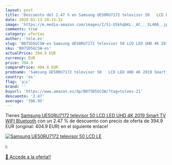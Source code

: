 ```yaml
---
layout: post
title: 'Descuento del 2.47 % en Samsung UE50RU7172 televisor 50   LCD LE'
date: 2020-02-13 20:15:32
image: 'https://m.media-amazon.com/images/I/51-USkhqbKL._AC_._SL400_.jpg'
comments: true
category: ofertas
author: 'tole.es'
slug: 'B07SD5GCSW-es Samsung UE50RU7172 televisor 50 LCD LED UHD 4K 2019 Smart...'
sku: 'B07SD5GCSW-es'
actualPrice: 394.9 EUR
currency: EUR
price: 394.9
comparePrice: 404.9 EUR
prodname: 'Samsung UE50RU7172 televisor 50   LCD LED UHD 4K 2019 Smart TV WIFI Bluetooth'
country: 'es'
flag: '🇪🇸'
brand: ''
buyurl: 'https://www.amazon.es/dp/B07SD5GCSW/?tag=tolees-21'
descuento: '2.47'
average: '396.95'
---
```


Tienes [Samsung UE50RU7172 televisor 50   LCD LED UHD 4K 2019 Smart TV WIFI Bluetooth](https://www.amazon.es/dp/B07SD5GCSW/?tag=tolees-21) con un 2.47 % de descuento con precio de oferta de 394.9 EUR (original: 404.9 EUR) en el siguiente enlace!

[![Samsung UE50RU7172 televisor 50   LCD LE](https://m.media-amazon.com/images/I/51-USkhqbKL._AC_._SL400_.jpg)](https://www.amazon.es/dp/B07SD5GCSW/?tag=tolees-21)

ℹ️:


[🛒 Accede a la oferta!!](https://www.amazon.es/dp/B07SD5GCSW/?tag=tolees-21)
